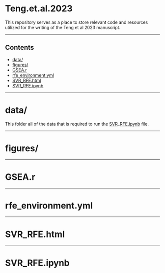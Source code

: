 # Teng.et.al.2023

This repository serves as a place to store relevant code and resources utilized for the writing of the Teng et al 2023 manuscript.

---
## Contents
* [data/](#data)
* [figures/](#figures)
* [GSEA.r](#gsear)
* [rfe_environment.yml](#environment)
* [SVR_RFE.html](#svr_rfe_html)
* [SVR_RFE.ipynb](#svr_rfe_ipynb)

---
# data/ <a id='data'></a>
This folder all of the data that is required to run the [SVR_RFE.ipynb](SVR_RFE.ipynb) file.

---
# figures/ <a id='figures'></a>


---
# GSEA.r <a id='gsear'></a>


---
# rfe_environment.yml <a id='environment'></a>


---
# SVR_RFE.html <a id='svr_rfe_html'></a>


---
# SVR_RFE.ipynb <a id='svr_rfe_ipynb'></a>